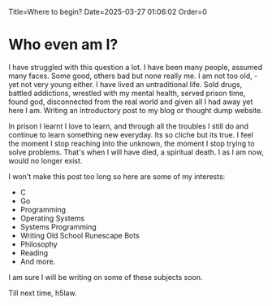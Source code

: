 Title=Where to begin?
Date=2025-03-27 01:06:02
Order=0

# Who even am I?

I have struggled with this question a lot. I have been many people, assumed
many faces. Some good, others bad but none really me. I am not too old, - yet
not very young either. I have lived an untraditional life. Sold drugs, battled
addictions, wrestled with my mental health, served prison time, found god,
disconnected from the real world and given all I had away yet here I am. Writing
an introductory post to my blog or thought dump website.

In prison I learnt I love to learn, and through all the troubles I still do and
continue to learn something new everyday. Its so cliche but its true. I feel
the moment I stop reaching into the unknown, the moment I stop trying to solve
problems. That's when I will have died, a spiritual death. I as I am now, would
no longer exist.

I won't make this post too long so here are some of my interests:
  - C
  - Go
  - Programming
  - Operating Systems
  - Systems Programming
  - Writing Old School Runescape Bots
  - Philosophy
  - Reading
  - And more.

I am sure I will be writing on some of these subjects soon.

Till next time,
h5law.
